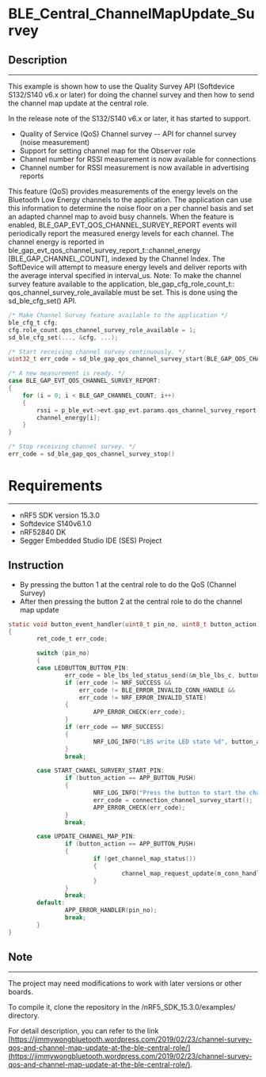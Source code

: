 # BLE_Central_ChannelMapUpdate_Survey

## Description
-----------------------------------------
This example is shown how to use the Quality Survey API (Softdevice S132/S140 v6.x or later) for doing the channel survey and then how to send the channel map update at the central role.

In the release note of the S132/S140 v6.x or later, it has started to support.

* Quality of Service (QoS) Channel survey -- API for channel survey (noise measurement)
* Support for setting channel map for the Observer role
* Channel number for RSSI measurement is now available for connections
* Channel number for RSSI measurement is now available in advertising reports

This feature (QoS) provides measurements of the energy levels on the Bluetooth Low Energy channels to the application. The application can use
this information to determine the noise floor on a per channel basis and set an adapted channel map to avoid busy channels.
When the feature is enabled, BLE_GAP_EVT_QOS_CHANNEL_SURVEY_REPORT events will periodically report the measured energy levels
for each channel. The channel energy is reported in ble_gap_evt_qos_channel_survey_report_t::channel_energy
[BLE_GAP_CHANNEL_COUNT], indexed by the Channel Index. The SoftDevice will attempt to measure energy levels and deliver reports
with the average interval specified in interval_us.
Note: To make the channel survey feature available to the application, ble_gap_cfg_role_count_t::
qos_channel_survey_role_available must be set. This is done using the sd_ble_cfg_set() API.

```c
/* Make Channel Survey feature available to the application */
ble_cfg_t cfg;
cfg.role_count.qos_channel_survey_role_available = 1;
sd_ble_cfg_set(..., &cfg, ...);
```

```c
/* Start receiving channel survey continuously. */
uint32_t err_code = sd_ble_gap_qos_channel_survey_start(BLE_GAP_QOS_CHANNEL_SURVEY_INTERVAL_CONTINUOUS);
```

```c
/* A new measurement is ready. */
case BLE_GAP_EVT_QOS_CHANNEL_SURVEY_REPORT:
{
    for (i = 0; i < BLE_GAP_CHANNEL_COUNT; i++)
    {
        rssi = p_ble_evt->evt.gap_evt.params.qos_channel_survey_report.
        channel_energy[i];
    }
}
```

```c
/* Stop receiving channel survey. */
err_code = sd_ble_gap_qos_channel_survey_stop()
```

# Requirements
------------
- nRF5 SDK version 15.3.0
- Softdevice S140v6.1.0
- nRF52840 DK 
- Segger Embedded Studio IDE (SES) Project

## Instruction

* By pressing the button 1 at the central role to do the QoS (Channel Survey)
* After then pressing the button 2 at the central role to do the channel map update

```c
static void button_event_handler(uint8_t pin_no, uint8_t button_action)
{
        ret_code_t err_code;

        switch (pin_no)
        {
        case LEDBUTTON_BUTTON_PIN:
                err_code = ble_lbs_led_status_send(&m_ble_lbs_c, button_action);
                if (err_code != NRF_SUCCESS &&
                    err_code != BLE_ERROR_INVALID_CONN_HANDLE &&
                    err_code != NRF_ERROR_INVALID_STATE)
                {
                        APP_ERROR_CHECK(err_code);
                }
                if (err_code == NRF_SUCCESS)
                {
                        NRF_LOG_INFO("LBS write LED state %d", button_action);
                }
                break;

        case START_CHANEL_SURVERY_START_PIN:
                if (button_action == APP_BUTTON_PUSH)
                {
                        NRF_LOG_INFO("Press the button to start the channel survey");
                        err_code = connection_channel_survey_start();
                        APP_ERROR_CHECK(err_code);
                }
                break;

        case UPDATE_CHANNEL_MAP_PIN:
                if (button_action == APP_BUTTON_PUSH)
                {
                        if (get_channel_map_status())
                        {
                                channel_map_request_update(m_conn_handle, MINIMUM_CHANNEL_SURVEY_SELECTION);
                        }
                }
                break;
        default:
                APP_ERROR_HANDLER(pin_no);
                break;
        }
}
```

## Note
-----------------------------------------

The project may need modifications to work with later versions or other boards. 

To compile it, clone the repository in the /nRF5_SDK_15.3.0/examples/ directory.

For detail description, you can refer to the link [https://jimmywongbluetooth.wordpress.com/2019/02/23/channel-survey-qos-and-channel-map-update-at-the-ble-central-role/](https://jimmywongbluetooth.wordpress.com/2019/02/23/channel-survey-qos-and-channel-map-update-at-the-ble-central-role/).
